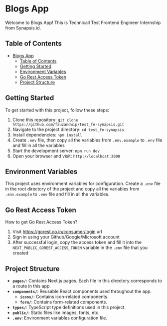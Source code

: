 # Blogs App

Welcome to Blogs App! This is Technicall Test Frontend Engineer Internship from Synapsis.id.

## Table of Contents

- [Blogs App](#blogs-app)
  - [Table of Contents](#table-of-contents)
  - [Getting Started](#getting-started)
  - [Environment Variables](#environment-variables)
  - [Go Rest Access Token](#go-rest-access-token)
  - [Project Structure](#project-structure)

## Getting Started

To get started with this project, follow these steps:

1. Clone this repository: `git clone https://github.com/fauzandwip/test_fe-synapsis.git`
2. Navigate to the project directory: `cd test_fe-synapsis`
3. Install dependencies: `npm install`
4. Create `.env` file, then copy all the variables from `.env.example` to `.env` file and fill in all the variables
5. Start the development server: `npm run dev`
6. Open your browser and visit: `http://localhost:3000`

## Environment Variables

This project uses environment variables for configuration. Create a `.env` file in the root directory of the project and copy all the variables from `.env.example` to `.env` file and fill in all the variables.

## Go Rest Access Token

How to get Go Rest Access Token?

1. Visit https://gorest.co.in/consumer/login url
2. Sign in using your Github/Google/Microsoft account
3. After successful login, copy the access token and fill it into the `NEXT_PUBLIC_GOREST_ACCESS_TOKEN` variable in the `.env` file that you created

## Project Structure

- **`pages/`**: Contains Next.js pages. Each file in this directory corresponds to a route in this app.
- **`components/`**: Reusable React components used throughout the app.
  - **`icons/`**: Contains icon-related components.
  - **`form/`**: Contains form-related components.
- **`types/`**: TypeScript type definitions used in this project.
- **`public/`**: Static files like images, fonts, etc.
- **`.env`**: Environment variables configuration file.
